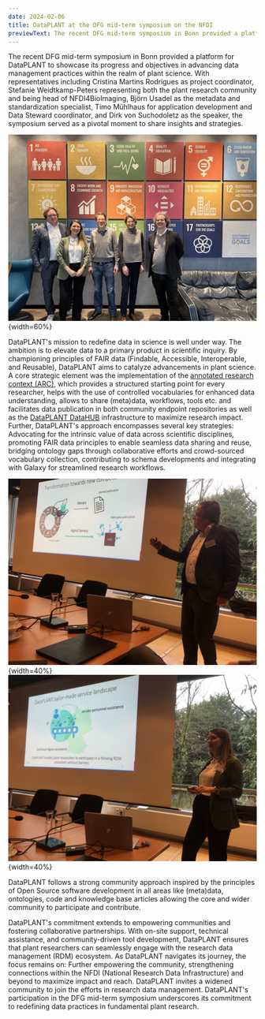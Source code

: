```yaml
---
date: 2024-02-06
title: DataPLANT at the DFG mid-term symposium on the NFDI  
previewText: The recent DFG mid-term symposium in Bonn provided a platform for DataPLANT to showcase its progress and objectives in advancing data management practices within the realm of plant science. With representatives including Cristina Martins Rodrigues as project coordinator, Stefanie Weidtkamp-Peters representing both the plant research community and being head of NFDI4BioImaging, Björn Usadel as the metadata and standardization specialist, Timo Mühlhaus for application development and Data Steward...
---
```

The recent DFG mid-term symposium in Bonn provided a platform for DataPLANT to showcase its progress and objectives in advancing data management practices within the realm of plant science. With representatives including Cristina Martins Rodrigues as project coordinator, Stefanie Weidtkamp-Peters representing both the plant research community and being head of NFDI4BioImaging, Björn Usadel as the metadata and standardization specialist, Timo Mühlhaus for application development and Data Steward coordinator, and Dirk von Suchodoletz as the speaker, the symposium served as a pivotal moment to share insights and strategies.

![NFDI Zwischenberichtssymposium - Group](/src/assets/images/news/ZBS3.jpeg){width=60%} 

DataPLANT's mission to redefine data in science is well under way. The ambition is to elevate data to a primary product in scientific inquiry. By championing principles of FAIR data (Findable, Accessible, Interoperable, and Reusable), DataPLANT aims to catalyze advancements in plant science. A core strategic element was the implementation of the [annotated research context (ARC)](https://nfdi4plants.org/nfdi4plants.knowledgebase/docs/implementation/AnnotatedResearchContext.html), which provides a structured starting point for every researcher, helps with the use of controlled vocabularies for enhanced data understanding, allows to share (meta)data, workflows, tools etc. and facilitates data publication in both community endpoint repositories as well as the [DataPLANT DataHUB]( https://git.nfdi4plants.org/) infrastructure to maximize research impact. Further, DataPLANT's approach encompasses several key strategies: Advocating for the intrinsic value of data across scientific disciplines, promoting FAIR data principles to enable seamless data sharing and reuse, bridging ontology gaps through collaborative efforts and crowd-sourced vocabulary collection, contributing to schema developments and integrating with Galaxy for streamlined research workflows.

![NFDI Zwischenberichtssymposium - Vortrag 1](/src/assets/images/news/ZBS1.jpg){width=40%} 
![NFDI Zwischenberichtssymposium - Vortrag 1](/src/assets/images/news/ZBS2.jpg){width=40%} 

DataPLANT follows a strong community approach inspired by the principles of Open Source software development in all areas like (meta)data, ontologies, code and knowledge base articles allowing the core and wider community to participate and contribute.

DataPLANT's commitment extends to empowering communities and fostering collaborative partnerships. With on-site support, technical assistance, and community-driven tool development, DataPLANT ensures that plant researchers can seamlessly engage with the research data management (RDM) ecosystem. As DataPLANT navigates its journey, the focus remains on: Further empowering the community, strengthening connections within the NFDI (National Research Data Infrastructure) and beyond to maximize impact and reach. DataPLANT invites a widened community to join the efforts in research data management. DataPLANT's participation in the DFG mid-term symposium underscores its commitment to redefining data practices in fundamental plant research.

